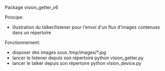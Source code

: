 Package vision_getter_v6

Principe:
- illustration du talker/listener pour l'envoi d'un flux d'images contenues dans un répertoire

Fonctionnement:
- disposer des images sous /tmp/images/*.jpg
- lancer le listener depuis son répertoire
python vision_getter.py
- lancer le talker depuis son répertoire
python vision_device.py
